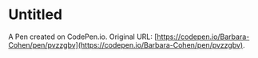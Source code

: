 # Untitled

A Pen created on CodePen.io. Original URL: [https://codepen.io/Barbara-Cohen/pen/pvzzgbv](https://codepen.io/Barbara-Cohen/pen/pvzzgbv).

